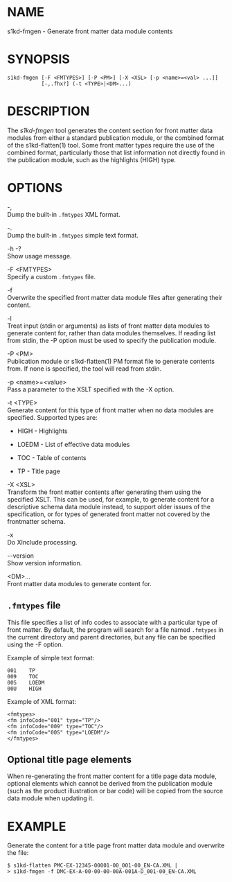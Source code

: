 NAME
====

s1kd-fmgen - Generate front matter data module contents

SYNOPSIS
========

    s1kd-fmgen [-F <FMTYPES>] [-P <PM>] [-X <XSL> [-p <name>=<val> ...]]
               [-,.fhx?] (-t <TYPE>|<DM>...)

DESCRIPTION
===========

The *s1kd-fmgen* tool generates the content section for front matter
data modules from either a standard publication module, or the combined
format of the s1kd-flatten(1) tool. Some front matter types require the
use of the combined format, particularly those that list information not
directly found in the publication module, such as the highlights (HIGH)
type.

OPTIONS
=======

-,  
Dump the built-in `.fmtypes` XML format.

-.  
Dump the built-in `.fmtypes` simple text format.

-h -?  
Show usage message.

-F &lt;FMTYPES&gt;  
Specify a custom `.fmtypes` file.

-f  
Overwrite the specified front matter data module files after generating
their content.

-l  
Treat input (stdin or arguments) as lists of front matter data modules
to generate content for, rather than data modules themselves. If reading
list from stdin, the -P option must be used to specify the publication
module.

-P &lt;PM&gt;  
Publication module or s1kd-flatten(1) PM format file to generate
contents from. If none is specified, the tool will read from stdin.

-p &lt;name&gt;=&lt;value&gt;  
Pass a parameter to the XSLT specified with the -X option.

-t &lt;TYPE&gt;  
Generate content for this type of front matter when no data modules are
specified. Supported types are:

-   HIGH - Highlights

-   LOEDM - List of effective data modules

-   TOC - Table of contents

-   TP - Title page

-X &lt;XSL&gt;  
Transform the front matter contents after generating them using the
specified XSLT. This can be used, for example, to generate content for a
descriptive schema data module instead, to support older issues of the
specification, or for types of generated front matter not covered by the
frontmatter schema.

-x  
Do XInclude processing.

--version  
Show version information.

&lt;DM&gt;...  
Front matter data modules to generate content for.

`.fmtypes` file
---------------

This file specifies a list of info codes to associate with a particular
type of front matter. By default, the program will search for a file
named `.fmtypes` in the current directory and parent directories, but
any file can be specified using the -F option.

Example of simple text format:

    001    TP
    009    TOC
    00S    LOEDM
    00U    HIGH

Example of XML format:

    <fmtypes>
    <fm infoCode="001" type="TP"/>
    <fm infoCode="009" type="TOC"/>
    <fm infoCode="00S" type="LOEDM"/>
    </fmtypes>

Optional title page elements
----------------------------

When re-generating the front matter content for a title page data
module, optional elements which cannot be derived from the publication
module (such as the product illustration or bar code) will be copied
from the source data module when updating it.

EXAMPLE
=======

Generate the content for a title page front matter data module and
overwrite the file:

    $ s1kd-flatten PMC-EX-12345-00001-00_001-00_EN-CA.XML |
    > s1kd-fmgen -f DMC-EX-A-00-00-00-00A-001A-D_001-00_EN-CA.XML
